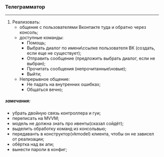 ### Телеграмматор

___
  
1. Реализовать:
      + общение с пользователями Вконтакте туда и обратно через консоль;
      + доступные команды:
        * Помощь;
        * Выбрать диалог по имени\ссылке пользователя ВК (создать, если еще не существует);
        * Отправить сообщение (предложить выбрать диалог, если не выбран);
        * Прочитать сообщения (непрочитанные\новые);
        * Выйти;
      + Непрерывное общение:
        * Не падать на внутренних ошибках;
        * Общаться вечно;
      
 ##### замечания: 
   + убрать двойную связь контроллера и гуи;
   + переписать на MVVM;
   + модель не должна знать про ивенты(сказал сойдёт);
   + выделить обработку команд из консольвью;
   + передаванть в конструктор(vkmodel) клиента, чтобы он не зависел от реализации;
   + обёртка над вк апи;
   + вынести пароли в конфиг;
  
